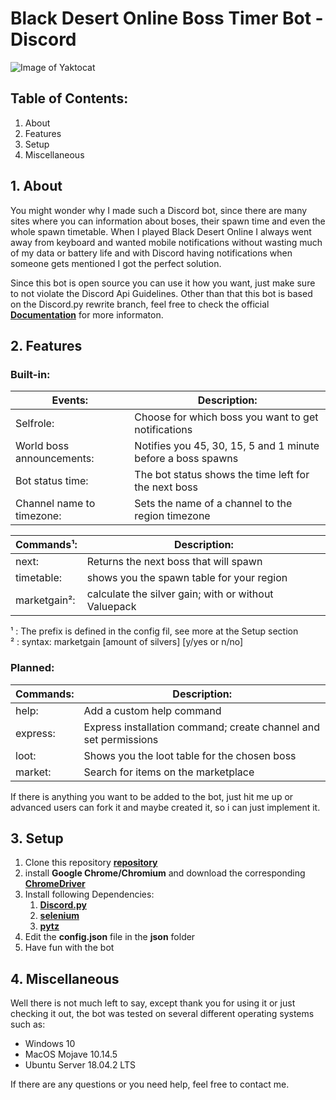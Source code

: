 # Black Desert Online Boss Timer Bot - Discord
![Image of Yaktocat](https://b.catgirlsare.sexy/FuOZ.png)

## Table of Contents:
1. About
2. Features
3. Setup
4. Miscellaneous

## 1. About

You might wonder why I made such a Discord bot, since there are many sites where you can information about boses, their spawn time and even the whole spawn timetable. When I played Black Desert Online I always went away from keyboard and wanted mobile notifications without wasting much of my data or battery life and with Discord having notifications when someone gets mentioned I got the perfect solution.

Since this bot is open source you can use it how you want, just make sure to not violate the Discord Api Guidelines. Other than that this bot is based on the Discord.py rewrite branch, feel free to check the official [**Documentation**](https://discordpy.readthedocs.io/en/latest/api.html) for more informaton.

## 2. Features

### Built-in:

**Events:** | **Description:**
----------- | ----------------
Selfrole: | Choose for which boss you want to get notifications
World boss announcements: | Notifies you 45, 30, 15, 5 and 1 minute before a boss spawns
Bot status time: | The bot status shows the time left for the next boss
Channel name to timezone: | Sets the name of a channel to the region timezone 

**Commands¹:** | **Description:**
-------------- | ----------------
next: | Returns the next boss that will spawn
timetable: | shows you the spawn table for your region
marketgain²: | calculate the silver gain; with or without Valuepack 

¹ : The prefix is defined in the config fil, see more at the Setup section   
² : syntax: marketgain [amount of silvers] [y/yes or n/no]
### Planned:

**Commands:** | **Description:**
------------- | ----------------
help: | Add a custom help command
express: | Express installation command; create channel and set permissions
loot: | Shows you the loot table for the chosen boss
market: | Search for items on the marketplace

If there is anything you want to be added to the bot, just hit me up or advanced users can fork it and maybe created it, so i can just implement it.

## 3. Setup

1. Clone this repository [**repository**](https://github.com/MikaPopp/BDO_Boss_Timer_Discord)
2. install **Google Chrome/Chromium** and download the corresponding [**ChromeDriver**](http://chromedriver.chromium.org/)
3. Install following Dependencies:
	1. [**Discord.py**](https://pypi.org/project/discord.py/)
	2. [**selenium**](https://pypi.org/project/selenium/)
	3. [**pytz**](https://pypi.org/project/pytz/)
4. Edit the **config.json** file in the **json** folder
5. Have fun with the bot

## 4. Miscellaneous
Well there is not much left to say, except thank you for using it or just checking it out, the bot was tested on several different operating systems such as:
* Windows 10
* MacOS Mojave 10.14.5
* Ubuntu Server 18.04.2 LTS

If there are any questions or you need help, feel free to contact me. 
